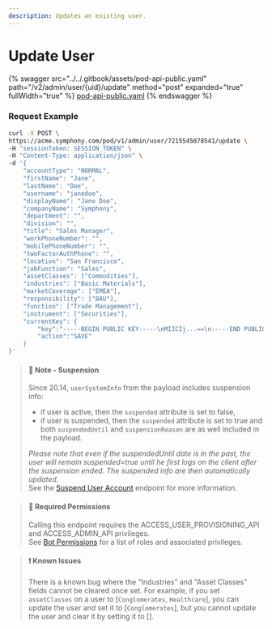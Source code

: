 ```yaml
---
description: Updates an existing user.
---
```


# Update User

{% swagger src="../../.gitbook/assets/pod-api-public.yaml" path="/v2/admin/user/{uid}/update" method="post" expanded="true" fullWidth="true" %}
[pod-api-public.yaml](../../.gitbook/assets/pod-api-public.yaml)
{% endswagger %}

### Request Example

```bash
curl -X POST \
https://acme.symphony.com/pod/v1/admin/user/7215545078541/update \
-H "sessionToken: SESSION_TOKEN" \
-H "Content-Type: application/json" \
-d '{   
    "accountType": "NORMAL",
    "firstName": "Jane",
    "lastName": "Doe",
    "username": "janedoe",
    "displayName": "Jane Doe",
    "companyName": "Symphony",
    "department": "",
    "division": "",
    "title": "Sales Manager",
    "workPhoneNumber": "",
    "mobilePhoneNumber": "",
    "twoFactorAuthPhone": "",
    "location": "San Francisco",
    "jobFunction": "Sales",
    "assetClasses": ["Commodities"],
    "industries": ["Basic Materials"],
    "marketCoverage": ["EMEA"],
    "responsibility": ["BAU"],
    "function": ["Trade Management"],
    "instrument": ["Securities"],
    "currentKey": {
        "key":"-----BEGIN PUBLIC KEY-----\nMIICIj...==\n-----END PUBLIC KEY-----",
        "action":"SAVE"
    }    
}'
```

> #### 📘 Note - Suspension
>
> Since 20.14, `userSystemInfo` from the payload includes suspension info:
>
> * if user is active, then the `suspended` attribute is set to false,
> * if user is suspended, then the `suspended` attribute is set to true and both `suspendedUntil` and `suspensionReason` are as well included in the payload.
>
> _Please note that even if the suspendedUntil date is in the past, the user will remain suspended=true until he first logs on the client after the suspension ended. The suspended info are then automatically updated._\
> See the [Suspend User Account](suspend-user-v1.md) endpoint for more information.

> #### 🚧 Required Permissions
>
> Calling this endpoint requires the ACCESS\_USER\_PROVISIONING\_API and ACCESS\_ADMIN\_API privileges.\
> See [Bot Permissions](https://docs.developers.symphony.com/building-bots-on-symphony/configuration/bot-permissions) for a list of roles and associated privileges.

> #### ❗️ Known Issues
>
> There is a known bug where the "Industries" and "Asset Classes" fields cannot be cleared once set. For example, if you set `assetClasses` on a user to \[`Conglomerates`, `Healthcare`], you can update the user and set it to \[`Conglomerates`], but you cannot update the user and clear it by setting it to \[].
